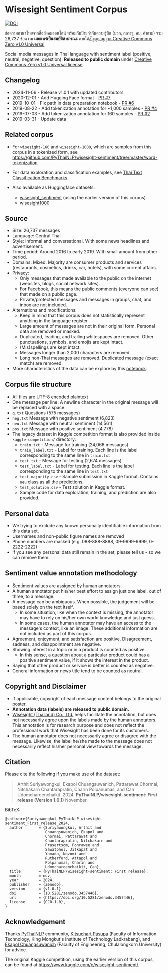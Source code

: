 # Wisesight Sentiment Corpus

[![DOI](https://zenodo.org/badge/DOI/10.5281/zenodo.3457446.svg)](https://doi.org/10.5281/zenodo.3457446)

ข้อความภาษาไทยจากสื่อสังคมออนไลน์ พร้อมกับป้ายกำกับความรู้สึก (บวก, กลางๆ, ลบ, คำถาม) รวม 26,737 ข้อความ
**เผยแพร่เป็นสมบัติสาธารณะ** ภายใต้[สัญญาอนุญาต Creative Commons Zero v1.0 Universal][cc]

Social media messages in Thai language with sentiment label (positive, neutral, negative, question).
**Released to public domain** under [Creative Commons Zero v1.0 Universal license][cc].

[cc]: https://creativecommons.org/publicdomain/zero/1.0/

## Changelog

- 2024-11-06 - Release v1.0.1 with updated contributors
- 2020-12-01 - Add Hugging Face format - [PR #7](https://github.com/PyThaiNLP/wisesight-sentiment/pull/7)
- 2019-10-01 - Fix path in data preparation notebook - [PR #6](https://github.com/PyThaiNLP/wisesight-sentiment/pull/6)
- 2019-08-22 - Add tokenization annotation for ~1,000 samples - [PR #4](https://github.com/PyThaiNLP/wisesight-sentiment/pull/4)
- 2019-07-03 - Add tokenization annotation for 160 samples - [PR #2](https://github.com/PyThaiNLP/wisesight-sentiment/pull/2)
- 2019-03-31 - Update data

## Related corpus

- For `wisesight-160` and `wisesight-1000`, which are samples from this corpus in a tokenized form,
  see <https://github.com/PyThaiNLP/wisesight-sentiment/tree/master/word-tokenization>

- For data exploration and classification examples,
  see [Thai Text Classification Benchmarks](https://github.com/PyThaiNLP/classification-benchmarks).

- Also available as Huggingface datasets:
  - [wisesight_sentiment](https://huggingface.co/datasets/wisesight_sentiment)
    (using the earlier version of this corpus)
  - [wisesight1000](https://huggingface.co/datasets/wisesight1000)

## Source

- Size: 26,737 messages
- Language: Central Thai
- Style: Informal and conversational. With some news headlines and advertisement.
- Time period: Around 2016 to early 2019. With small amount from other period.
- Domains: Mixed. Majority are consumer products and services
  (restaurants, cosmetics, drinks, car, hotels), with some current affairs.
- Privacy:
  - Only messages that made available to the public on the internet
    (websites, blogs, social network sites).
  - For Facebook, this means the public comments (everyone can see) that made on a public page.
  - Private/protected messages and messages in groups, chat, and inbox are not included.
- Alternations and modifications:
  - Keep in mind that this corpus does not statistically represent anything in the language register.
  - Large amount of messages are not in their original form. Personal data are removed or masked.
  - Duplicated, leading, and trailing whitespaces are removed.
    Other punctuations, symbols, and emojis are kept intact.
  - (Mis)spellings are kept intact.
  - Messages longer than 2,000 characters are removed.
  - Long non-Thai messages are removed. Duplicated message (exact match) are removed.
- More characteristics of the data can be explore by this
  [notebook](https://github.com/PyThaiNLP/wisesight-sentiment/blob/master/exploration.ipynb).

## Corpus file structure

- All files are UTF-8 encoded plaintext
- One message per line. A newline character in the original message will be replaced with a space.
- `q.txt` Questions (575 messages)
- `neg.txt` Message with negative sentiment (6,823)
- `neu.txt` Message with neutral sentiment (14,561)
- `pos.txt` Message with positive sentiment (4,778)
- The legacy dataset in Kaggle competition format is also provided inside `kaggle-competition/` directory:
  - `train.txt` - Message for training (24,066 messages)
  - `train_label.txt` - Label for training. Each line is the label corresponding to the same line in `train.txt`
  - `test.txt` - Message for testing (2,674 messages)
  - `test_label.txt` - Label for testing. Each line is the label corresponding to the same line in `test.txt`
  - `test_majority.csv` - Sample submission in Kaggle format. Contains `neu` class as all the predictions.
  - `test_solution.csv` - Test solution in Kaggle format.
  - Sample code for data exploration, training, and prediction are also provided.

## Personal data

- We trying to exclude any known personally identifiable information from this data set.
- Usernames and non-public figure names are removed
- Phone numbers are masked (e.g. 088-888-8888, 09-9999-9999, 0-2222-2222)
- If you see any personal data still remain in the set, please tell us - so we can remove them.

## Sentiment value annotation methodology

- Sentiment values are assigned by human annotators.
- A human annotator put his/her best effort to assign just one label, out of three, to a message.
- A message can be ambiguous. When possible, the judgement will be based solely on the text itself.
  - In some situation, like when the context is missing, the annotator may have to rely on his/her own world knowledge and just guess.
  - In some cases, the human annotator may have an access to the message's context, like an image.
    These additional information are not included as part of this corpus.
- Agreement, enjoyment, and satisfaction are positive. Disagreement, sadness, and disappointment are negative.
- Showing interest in a topic or in a product is counted as positive.
  - In this sense, a question about a particular product could has a positive sentiment value, if it shows the interest in the product.
- Saying that other product or service is better is counted as negative.
- General information or news title tend to be counted as neutral.

## Copyright and Disclaimer

- If applicable, copyright of each message content belongs to the original poster.
- **Annotation data (labels) are released to public domain.**
- [Wisesight (Thailand) Co., Ltd.](https://github.com/wisesight/) helps facilitate the annotation,
  but does not necessarily agree upon the labels made by the human annotators.
  This annotation is for research purpose and does not reflect the professional work that Wisesight has been done for its customers.
- The human annotator does not necessarily agree or disagree with the message.
  Likewise, the label he/she made to the message does not necessarily reflect his/her personal view towards the message.

## Citation

Please cite the following if you make use of the dataset:

> Arthit Suriyawongkul, Ekapol Chuangsuwanich, Pattarawat Chormai, Nitchakarn Chantarapratin, Charin Polpanumas, and Can Udomcharoenchaikit. 2024. **PyThaiNLP/wisesight-sentiment: First release (Version 1.0.1)** November.

BibTeX:
```
@software{Suriyawongkul_PyThaiNLP_wisesight-sentiment_First_release_2024,
  author       = {Suriyawongkul, Arthit and
                  Chuangsuwanich, Ekapol and
                  Chormai, Pattarawat and
                  Chantarapratin, Nitchakarn and
                  Prasertsom, Ponrawee and
                  Sawatphol, Jitkapat and
                  Yamada, Nozomi and
                  Rutherford, Attapol and
                  Polpanumas, Charin and
                  Udomcharoenchaikit, Can},
  title        = {PyThaiNLP/wisesight-sentiment: First release},
  month        = nov,
  year         = 2024,
  publisher    = {Zenodo},
  version      = {v1.0.1},
  doi          = {10.5281/zenodo.3457446},
  url          = {https://doi.org/10.5281/zenodo.3457446},
  license      = {CC0-1.0},
}
```

## Acknowledgement

Thanks [PyThaiNLP](https://github.com/PyThaiNLP/pythainlp) community,
[Kitsuchart Pasupa](http://www.it.kmitl.ac.th/~kitsuchart/)
(Faculty of Information Technology, King Mongkut's Institute of Technology Ladkrabang),
and [Ekapol Chuangsuwanich](https://www.cp.eng.chula.ac.th/en/about/faculty/ekapolc/)
(Faculty of Engineering, Chulalongkorn University) for advice.

The original Kaggle competition, using the earlier version of this corpus,
can be found at <https://www.kaggle.com/c/wisesight-sentiment/>.
